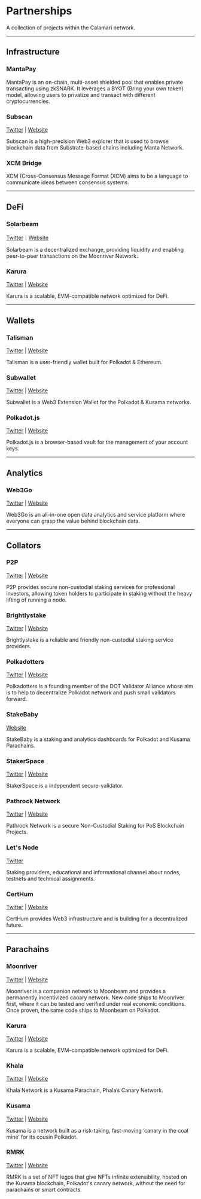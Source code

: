 # Partnerships

A collection of projects within the Calamari network.

----
## Infrastructure

### MantaPay

MantaPay is an on-chain, multi-asset shielded pool that enables private transacting using zkSNARK. It leverages a BYOT (Bring your own token) model, allowing users to privatize and transact with different cryptocurrencies. 

### Subscan

[Twitter](https://twitter.com/subscan_io) | [Website](https://www.subscan.io/)

Subscan is a high-precision Web3 explorer that is used to browse blockchain data from Substrate-based chains including Manta Network.

### XCM Bridge

XCM (Cross-Consensus Message Format (XCM) aims to be a language to communicate ideas between consensus systems.

----
## DeFi

### Solarbeam

[Twitter](https://twitter.com/Solarbeamio)｜[Website](https://solarbeam.foundation/)

Solarbeam is a decentralized exchange, providing liquidity and enabling peer-to-peer transactions on the Moonriver Network. 

### Karura

[Twitter](https://twitter.com/KaruraNetwork) | [Website](https://acala.network/karura)

Karura is a scalable, EVM-compatible network optimized for DeFi.

----
## Wallets

### Talisman

[Twitter](https://twitter.com/wearetalisman) | [Website](https://www.talisman.xyz/)

Talisman is a user-friendly wallet built for Polkadot & Ethereum.

### Subwallet

[Twitter](https://twitter.com/subwalletapp) | [Website](https://subwallet.app/)

Subwallet is a Web3 Extension Wallet for the Polkadot & Kusama networks.

### Polkadot.js

[Twitter](https://twitter.com/PolkadotJs) | [Website](https://polkadot.js.org/)

Polkadot.js is a browser-based vault for the management of your account keys.

----
## Analytics

### Web3Go

[Twitter](https://twitter.com/Web3Go) | [Website](https://web3go.xyz/)

Web3Go is an all-in-one open data analytics and service platform where everyone can grasp the value behind blockchain data.

----
## Collators

### P2P

[Twitter](https://twitter.com/P2Pvalidator) | [Website](https://p2p.org/)

P2P provides secure non-custodial staking services for professional investors, allowing token holders to participate in staking without the heavy lifting of running a node.

### Brightlystake

[Twitter](https://twitter.com/brightlystake) | [Website](https://brightlystake.com/)

Brightlystake is a reliable and friendly non-custodial staking service providers.

### Polkadotters

[Twitter](https://twitter.com/Polkadotters1) | [Website](https://polkadotters.medium.com/)

Polkadotters is a founding member of the DOT Validator Alliance whose aim is to help to decentralize Polkadot network and push small validators forward.

### StakeBaby

[Website](https://medium.com/stakebaby)

StakeBaby is a staking and analytics dashboards for Polkadot and Kusama Parachains.

### StakerSpace

[Twitter](https://twitter.com/StakerSpace) | [Website](https://staker.space/)

StakerSpace is a independent secure-validator.

### Pathrock Network

[Twitter](https://twitter.com/pathrock2) | [Website](https://pathrocknetwork.org/)

Pathrock Network is a secure Non-Custodial Staking for PoS Blockchain Projects.

### Let's Node

[Twitter](https://twitter.com/Lets_node) 

Staking providers, educational and informational channel about nodes, testnets and technical assignments.

### CertHum

[Twitter](https://twitter.com/CertHum) | [Website](https://www.certhum.com/)

CertHum provides Web3 infrastructure and is building for a decentralized future.

----
## Parachains

### Moonriver

[Twitter](https://twitter.com/MoonriverNW) | [Website](https://moonbeam.network/networks/moonriver/)

Moonriver is a companion network to Moonbeam and provides a permanently incentivized canary network. New code ships to Moonriver first, where it can be tested and verified under real economic conditions. Once proven, the same code ships to Moonbeam on Polkadot.

### Karura

[Twitter](https://twitter.com/KaruraNetwork) | [Website](https://acala.network/karura)

Karura is a scalable, EVM-compatible network optimized for DeFi.

### Khala

[Twitter](https://twitter.com/PhalaNetwork) | [Website](https://www.phala.network/en/khala/)

Khala Network is a Kusama Parachain, Phala’s Canary Network.

### Kusama

[Twitter](https://twitter.com/kusamanetwork) | [Website](https://kusama.network/)

Kusama is a network built as a risk-taking, fast-moving ‘canary in the coal mine’ for its cousin Polkadot.

### RMRK

[Twitter](https://twitter.com/RmrkApp) | [Website](https://www.rmrk.app/)

RMRK is a set of NFT legos that give NFTs infinite extensibility, hosted on the Kusama blockchain, Polkadot's canary network, without the need for parachains or smart contracts.